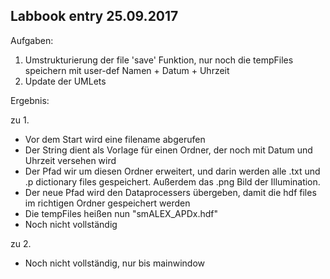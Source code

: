 ## Labbook entry 25.09.2017


Aufgaben:

1. Umstrukturierung der file 'save' Funktion, nur noch die tempFiles speichern mit user-def Namen + Datum + Uhrzeit
2. Update der UMLets


Ergebnis:

zu 1.

   * Vor dem Start wird eine filename abgerufen
   * Der String dient als Vorlage für einen Ordner, der noch mit Datum und Uhrzeit versehen wird
   * Der Pfad wir um diesen Ordner erweitert, und darin werden alle .txt und .p dictionary files gespeichert. Außerdem das .png Bild der Illumination.
   * Der neue Pfad wird den Dataprocessers übergeben, damit die hdf files im richtigen Ordner gespeichert werden
   * Die tempFiles heißen nun "smALEX_APDx.hdf"
   * Noch nicht vollständig

zu 2.

   * Noch nicht vollständig, nur bis mainwindow